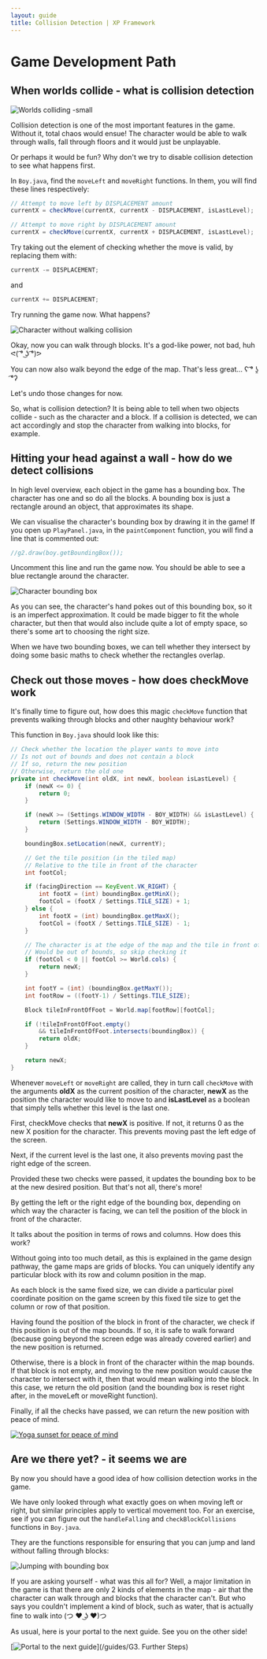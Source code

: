 ```yaml
---
layout: guide
title: Collision Detection | XP Framework
---
```


# Game Development Path

## When worlds collide - what is collision detection

![Worlds colliding -small][worlds-image]

Collision detection is one of the most important features in the game.
Without it, total chaos would ensue!
The character would be able to walk through walls, fall through floors and it would just be unplayable.

Or perhaps it would be fun?
Why don't we try to disable collision detection to see what happens first.

In `Boy.java`, find the `moveLeft` and `moveRight` functions.
In them, you will find these lines respectively:

```java
// Attempt to move left by DISPLACEMENT amount
currentX = checkMove(currentX, currentX - DISPLACEMENT, isLastLevel);
```

```java
// Attempt to move right by DISPLACEMENT amount
currentX = checkMove(currentX, currentX + DISPLACEMENT, isLastLevel);
```

Try taking out the element of checking whether the move is valid, by replacing them with:

```java
currentX -= DISPLACEMENT;
```

and

```java
currentX += DISPLACEMENT;
```

Try running the game now. What happens?

![Character without walking collision][no-collision]

Okay, now you can walk through blocks. It's a god-like power, not bad, huh ᕙ( ͡° ͜ʖ ͡°)ᕗ

You can now also walk beyond the edge of the map. That's less great... ʕ ͡° ʖ̯ ͡°ʔ

Let's undo those changes for now.

So, what is collision detection? It is being able to tell when two objects collide - such as the character and a block.
If a collision is detected, we can act accordingly and stop the character from walking into blocks, for example.

## Hitting your head against a wall - how do we detect collisions

In high level overview, each object in the game has a bounding box.
The character has one and so do all the blocks.
A bounding box is just a rectangle around an object, that approximates its shape.

We can visualise the character's bounding box by drawing it in the game!
If you open up `PlayPanel.java`, in the `paintComponent` function, you will find a line that is commented out:

```java
//g2.draw(boy.getBoundingBox());
```

Uncomment this line and run the game now.
You should be able to see a blue rectangle around the character.

![Character bounding box][bounding-box-gif]

As you can see, the character's hand pokes out of this bounding box, so it is an imperfect approximation.
It could be made bigger to fit the whole character, but then that would also include quite a lot of empty space, so there's some art to choosing the right size.

When we have two bounding boxes, we can tell whether they intersect by doing some basic maths to check whether the rectangles overlap.

## Check out those moves - how does checkMove work

It's finally time to figure out, how does this magic `checkMove` function that prevents walking through blocks and other naughty behaviour work?

This function in `Boy.java` should look like this:

```java
// Check whether the location the player wants to move into
// Is not out of bounds and does not contain a block
// If so, return the new position
// Otherwise, return the old one
private int checkMove(int oldX, int newX, boolean isLastLevel) {
    if (newX <= 0) {
        return 0;
    }

    if (newX >= (Settings.WINDOW_WIDTH - BOY_WIDTH) && isLastLevel) {
        return (Settings.WINDOW_WIDTH - BOY_WIDTH);
    }

    boundingBox.setLocation(newX, currentY);

    // Get the tile position (in the tiled map)
    // Relative to the tile in front of the character
    int footCol;

    if (facingDirection == KeyEvent.VK_RIGHT) {
        int footX = (int) boundingBox.getMinX();
        footCol = (footX / Settings.TILE_SIZE) + 1;
    } else {
        int footX = (int) boundingBox.getMaxX();
        footCol = (footX / Settings.TILE_SIZE) - 1;
    }

    // The character is at the edge of the map and the tile in front of it
    // Would be out of bounds, so skip checking it
    if (footCol < 0 || footCol >= World.cols) {
        return newX;
    }

    int footY = (int) (boundingBox.getMaxY());
    int footRow = ((footY-1) / Settings.TILE_SIZE);

    Block tileInFrontOfFoot = World.map[footRow][footCol];

    if (!tileInFrontOfFoot.empty()
        && tileInFrontOfFoot.intersects(boundingBox)) {
        return oldX;
    }

    return newX;
}
```

Whenever `moveLeft` or `moveRight` are called, they in turn call `checkMove` with the arguments __oldX__ as the current position of the character, __newX__ as the position the character would like to move to and __isLastLevel__ as a boolean that simply tells whether this level is the last one.

First, checkMove checks that __newX__ is positive.
If not, it returns 0 as the new X position for the character.
This prevents moving past the left edge of the screen.

Next, if the current level is the last one, it also prevents moving past the right edge of the screen.

Provided these two checks were passed, it updates the bounding box to be at the new desired position.
But that's not all, there's more!

By getting the left or the right edge of the bounding box, depending on which way the character is facing, we can tell the position of the block in front of the character.

It talks about the position in terms of rows and columns.
How does this work?

Without going into too much detail, as this is explained in the game design pathway, the game maps are grids of blocks.
You can uniquely identify any particular block with its row and column position in the map.

As each block is the same fixed size, we can divide a particular pixel coordinate position on the game screen by this fixed tile size to get the column or row of that position.

Having found the position of the block in front of the character, we check if this position is out of the map bounds.
If so, it is safe to walk forward (because going beyond the screen edge was already covered earlier) and the new position is returned.

Otherwise, there is a block in front of the character within the map bounds.
If that block is not empty, and moving to the new position would cause the character to intersect with it, then that would mean walking into the block.
In this case, we return the old position (and the bounding box is reset right after, in the moveLeft or moveRight function).

Finally, if all the checks have passed, we can return the new position with peace of mind.

[![Yoga sunset for peace of mind][yoga-image]][yoga-video]

## Are we there yet? - it seems we are

By now you should have a good idea of how collision detection works in the game.

We have only looked through what exactly goes on when moving left or right, but similar principles apply to vertical movement too.
For an exercise, see if you can figure out the `handleFalling` and `checkBlockCollisions` functions in `Boy.java`.

They are the functions responsible for ensuring that you can jump and land without falling through blocks:

![Jumping with bounding box][bounding-box-with-jump]

If you are asking yourself - what was this all for?
Well, a major limitation in the game is that there are only 2 kinds of elements in the map - air that the character can walk through and blocks that the character can't.
But who says you couldn't implement a kind of block, such as water, that is actually fine to walk into (つ ♥ ͜ʖ ♥)つ

As usual, here is your portal to the next guide.
See you on the other side!

[![Portal to the next guide][portal-green]](/guides/G3. Further Steps)

[worlds-image]: https://blog.barracuda.com/wp-content/uploads/2015/01/two-worlds.png
[no-collision]: /assets/gifs/no-collision.gif
[bounding-box-gif]: /assets/gifs/bounding-box.gif
[yoga-image]: http://urban-echo.co.uk/wp-content/uploads/2017/08/peace-of-mind-yoga-mountain-sunset.jpg
[yoga-video]: https://www.youtube.com/watch?v=uoxUEO-G_v8
[bounding-box-with-jump]: /assets/gifs/bounding-box-with-jump.gif
[portal-green]: /assets/portal-green.png
